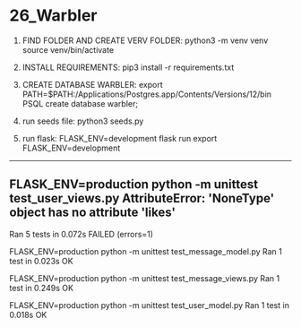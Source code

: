 # 26_Warbler

1. FIND FOLDER AND CREATE VERV FOLDER:
python3 -m venv venv
source venv/bin/activate

2. INSTALL REQUIREMENTS:
pip3 install -r requirements.txt

3. CREATE DATABASE WARBLER:
export PATH=$PATH:/Applications/Postgres.app/Contents/Versions/12/bin
PSQL
create database warbler;

4. run seeds file:
python3 seeds.py

5. run flask:
FLASK_ENV=development flask run
export FLASK_ENV=development

-----------

FLASK_ENV=production python -m unittest test_user_views.py
AttributeError: 'NoneType' object has no attribute 'likes'
----------------------------------------------------------------------
Ran 5 tests in 0.072s
FAILED (errors=1)


FLASK_ENV=production python -m unittest test_message_model.py
Ran 1 test in 0.023s
OK

FLASK_ENV=production python -m unittest test_message_views.py
Ran 1 test in 0.249s
OK


FLASK_ENV=production python -m unittest test_user_model.py
Ran 1 test in 0.018s
OK
